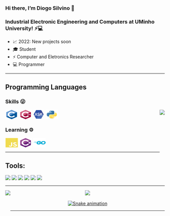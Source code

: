 ### Hi there, I’m Diogo Silvino 👋
### Industrial Electronic Engineering and Computers at UMinho University! ⚡💻

- 📈 2022: New projects soon
- 🎓 Student
- ⚡ Computer and Eletronics Researcher
- 💻 Programmer 

---

## Programming Languages 

### Skills 😜
<div style="display: inline_block">
  <img align="center" height="30" width="40" src="https://raw.githubusercontent.com/devicons/devicon/master/icons/c/c-original.svg">
  <img align="center" height="30" width="40" src="https://raw.githubusercontent.com/devicons/devicon/master/icons/cplusplus/cplusplus-original.svg">
  <img align="center" height="29" width="35" src="https://github.com/DiogoRoseira/DiogoRoseira/blob/main/Icon/asm.png">
  <img align="center" height="30" width="40" src="https://raw.githubusercontent.com/devicons/devicon/master/icons/python/python-original.svg">
  <img align="right"  height="140" width="auto" src="https://cdn.discordapp.com/attachments/654349154545434647/947993400689446912/coding.gif">
</div>

### Learning ⚙
<div style="display: inline_block">
  <img align="center" height="30" width="40" src="https://github.com/devicons/devicon/blob/master/icons/javascript/javascript-plain.svg">
  <img align="center" height="30" width="40" src="https://github.com/devicons/devicon/blob/master/icons/csharp/csharp-original.svg">
  <img align="center" height="30" width="40" src="https://github.com/devicons/devicon/blob/master/icons/go/go-original-wordmark.svg">
</div>

---

## Tools:

![](https://img.shields.io/badge/Visual_Studio-5C2D91?style=for-the-badge&logo=visual%20studio&logoColor=white)
![](https://img.shields.io/badge/Visual_Studio_Code-0078D4?style=for-the-badge&logo=visual%20studio%20code&logoColor=white)
![](https://img.shields.io/badge/pycharm-143?style=for-the-badge&logo=pycharm&logoColor=black&color=black&labelColor=green)
![](https://img.shields.io/badge/STM-0099ff?style=for-the-badge&logo=Arduino&logoColor=white)
![](https://img.shields.io/badge/Ubuntu-E95420?style=for-the-badge&logo=ubuntu&logoColor=white)
![](https://img.shields.io/badge/Linux-FCC624?style=for-the-badge&logo=linux&logoColor=black)

---

<div align="center">
  <a href="https://github.com/DiogoRoseira">
  <img align="left"  img height="180em" src="https://github-readme-stats.vercel.app/api?username=DiogoRoseira&show_icons=true&theme=dark&include_all_commits=true&count_private=true"/>
  <img height="80em" src="https://github-readme-stats.vercel.app/api/top-langs/?username=DiogoRoseira&layout=compact&langs_count=7&theme=dark"/>

  ![Snake animation](https://github.com/DiogoRoseira/DiogoRoseira/blob/output/github-contribution-grid-snake.svg)
 
</div>

---
